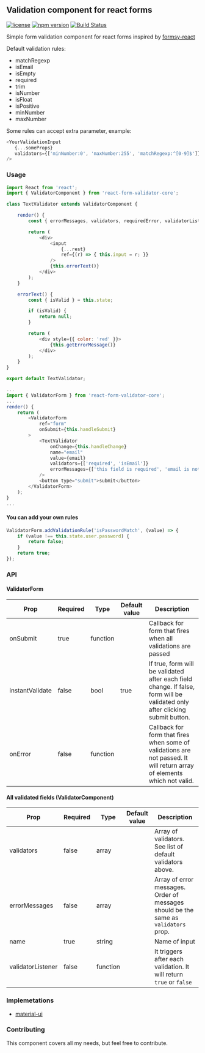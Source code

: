 ## Validation component for react forms

[![license](https://img.shields.io/github/license/mashape/apistatus.svg)](https://opensource.org/licenses/MIT)
[![npm version](https://badge.fury.io/js/react-form-validator-core.svg)](https://badge.fury.io/js/react-form-validator-core)
[![Build Status](https://travis-ci.org/NewOldMax/react-form-validator-core.svg?branch=master)](https://travis-ci.org/NewOldMax/react-form-validator-core)

Simple form validation component for react forms inspired by [formsy-react](https://github.com/christianalfoni/formsy-react)

Default validation rules:
+ matchRegexp
+ isEmail
+ isEmpty
+ required
+ trim
+ isNumber
+ isFloat
+ isPositive
+ minNumber
+ maxNumber

Some rules can accept extra parameter, example:
````javascript
<YourValidationInput
   {...someProps}
   validators={['minNumber:0', 'maxNumber:255', 'matchRegexp:^[0-9]$']}
/>
````

### Usage

````javascript
import React from 'react';
import { ValidatorComponent } from 'react-form-validator-core';

class TextValidator extends ValidatorComponent {

    render() {
        const { errorMessages, validators, requiredError, validatorListener, ...rest } = this.props;

        return (
            <div>
                <input
                    {...rest}
                    ref={(r) => { this.input = r; }}
                />
                {this.errorText()}
            </div>
        );
    }

    errorText() {
        const { isValid } = this.state;

        if (isValid) {
            return null;
        }

        return (
            <div style={{ color: 'red' }}>
                {this.getErrorMessage()}
            </div>
        );
    }
}

export default TextValidator;
````

````javascript
...
import { ValidatorForm } from 'react-form-validator-core';
...
render() {
    return (
        <ValidatorForm
            ref="form"
            onSubmit={this.handleSubmit}
        >
            <TextValidator
                onChange={this.handleChange}
                name="email"
                value={email}
                validators={['required', 'isEmail']}
                errorMessages={['this field is required', 'email is not valid']}
            />
            <button type="submit">submit</button>
        </ValidatorForm>
    );
}
...
````

#### You can add your own rules
````javascript
ValidatorForm.addValidationRule('isPasswordMatch', (value) => {
    if (value !== this.state.user.password) {
        return false;
    }
    return true;
});
````

### API

#### ValidatorForm

| Prop            | Required | Type     | Default value | Description                                                                                                                  |
|-----------------|----------|----------|---------------|------------------------------------------------------------------------------------------------------------------------------|
| onSubmit        | true     | function |               | Callback for form that fires when all validations are passed                                                                 |
| instantValidate | false    | bool     | true          | If true, form will be validated after each field change. If false, form will be validated only after clicking submit button. |
| onError         | false    | function |               | Callback for form that fires when some of validations are not passed. It will return array of elements which not valid. |

#### All validated fields (ValidatorComponent)

| Prop            | Required | Type     | Default value | Description                                                                            |
|-----------------|----------|----------|---------------|----------------------------------------------------------------------------------------|
| validators      | false    | array    |               | Array of validators. See list of default validators above.                             |
| errorMessages   | false    | array    |               | Array of error messages. Order of messages should be the same as `validators` prop.    |
| name            | true     | string   |               | Name of input                                                                          |
| validatorListener | false  | function |               | It triggers after each validation. It will return `true` or `false`                    |


### Implemetations

 + [material-ui](https://www.npmjs.com/package/react-material-ui-form-validator)

### Contributing

This component covers all my needs, but feel free to contribute.